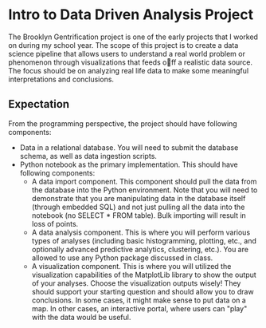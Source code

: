 # Intro to Data Driven Analysis Project

The Brooklyn Gentrification project is one of the early projects that I worked on during my school year.
The scope of this project is to create a data science pipeline that allows users to understand a
real world problem or phenomenon through visualizations that feeds off a realistic data source. The
focus should be on analyzing real life data to make some meaningful interpretations and conclusions.

## Expectation
From the programming perspective, the project should have following components:
* Data in a relational database. You will need to submit the database schema, as well as data ingestion scripts.
* Python notebook as the primary implementation. This should have following components:
    - A data import component. This component should pull the data from the database into the Python environment. Note that you will need to demonstrate that you are manipulating data in the database itself (through embedded SQL) and not just pulling all the data into the notebook (no SELECT * FROM table). Bulk importing will result in loss of points.
    - A data analysis component. This is where you will perform various types of analyses (including basic histogramming, plotting, etc., and optionally advanced predictive analytics, clustering, etc.). You are allowed to use any Python package discussed in class.
    - A visualization component. This is where you will utilized the visualization capabilities of the MatplotLib library to show the output of your analyses. Choose the visualization outputs wisely! They should support your starting question and should allow you to draw conclusions. In some cases, it might make sense to put data on a map. In other cases, an interactive portal, where users can "play" with the data would be useful. 